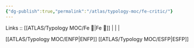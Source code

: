 ```yaml
---
{"dg-publish":true,"permalink":"/atlas/typology-moc/fe-critic/"}
---
```


Links :: [[ATLAS/Typology MOC/Fe 💉\|Fe 💉]] |  |  | 

[[ATLAS/Typology MOC/ENFP\|ENFP]]
[[ATLAS/Typology MOC/ESFP\|ESFP]]
